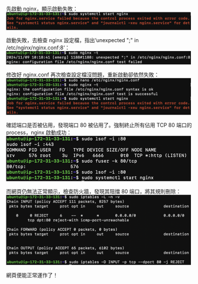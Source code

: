 先啟動 nginx，顯示啟動失敗：
<img src="https://github.com/chihsuanyi/113CSD/blob/main/image/debug_1.png" width="500"/>

啟動失敗，去檢查 nginx 設定檔，指出‘unexpected ";" in /etc/nginx/nginx.conf:8‘：
<img src="https://github.com/chihsuanyi/113CSD/blob/main/image/debug_2.png" width="500"/>

修改好 nginx.conf 再次檢查設定檔沒問題，重新啟動卻依然失敗：
<img src="https://github.com/chihsuanyi/113CSD/blob/main/image/debug_3.png" width="500"/>

確認端口是否被佔用，發現端口 80 被佔用了。強制終止所有佔用 TCP 80 端口的 process，nginx 啟動成功：
<img src="https://github.com/chihsuanyi/113CSD/blob/main/image/debug_4.png" width="500"/>

而網頁仍無法正常顯示，檢查防火牆，發現其阻擋 80 端口，將其規則刪除：
<img src="https://github.com/chihsuanyi/113CSD/blob/main/image/debug_5.png" width="500"/>

網頁便能正常運作了！